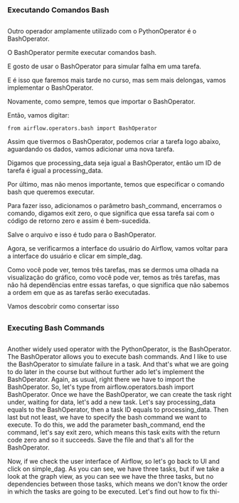 ### Executando Comandos Bash
##




Outro operador amplamente utilizado com o PythonOperator é o BashOperator.

 O BashOperator permite executar comandos bash.

 E gosto de usar o BashOperator para simular falha em uma tarefa.

 E é isso que faremos mais tarde no curso, mas sem mais delongas, vamos implementar o BashOperator.

 Novamente, como sempre, temos que importar o BashOperator.

 Então, vamos digitar: 

 
 ```from airflow.operators.bash import BashOperator```

 
 Assim que tivermos o BashOperator, podemos criar a tarefa logo abaixo, aguardando os dados, vamos adicionar uma nova tarefa.

 Digamos que processing_data seja igual a BashOperator, então um ID de tarefa é igual a processing_data.

 Por último, mas não menos importante, temos que especificar o comando bash que queremos executar.

 Para fazer isso, adicionamos o parâmetro bash_command, encerramos o comando, digamos exit zero, o que significa que essa tarefa sai com o código de retorno zero e assim é bem-sucedida.

 Salve o arquivo e isso é tudo para o BashOperator.



Agora, se verificarmos a interface do usuário do Airflow, vamos voltar para a interface do usuário e clicar em simple_dag.

 Como você pode ver, temos três tarefas, mas se dermos uma olhada na visualização do gráfico, como você pode ver, temos as três tarefas, mas não há dependências entre essas tarefas, o que significa que não sabemos a ordem em que as as tarefas serão executadas.

 Vamos descobrir como consertar isso



##
### Executing Bash Commands
##
Another widely used operator with the PythonOperator, is the BashOperator. The BashOperator allows you to execute bash commands. And I like to use the BashOperator to simulate failure in a task. And that's what we are going to do later in the course but without further ado let's implement the BashOperator. Again, as usual, right there we have to import the BashOperator. So, let's type from airflow.operators.bash import BashOperator. Once we have the BashOperator, we can create the task right under, waiting for data, let's add a new task. Let's say processing_data equals to the BashOperator, then a task ID equals to processing_data. Then last but not least, we have to specify the bash command we want to execute. To do this, we add the parameter bash_command, end the command, let's say exit zero, which means this task exits with the return code zero and so it succeeds. Save the file and that's all for the BashOperator.

Now, if we check the user interface of Airflow, so let's go back to UI and click on simple_dag. As you can see, we have three tasks, but if we take a look at the graph view, as you can see we have the three tasks, but no dependencies between those tasks, which means we don't know the order in which the tasks are going to be executed. Let's find out how to fix thi-

